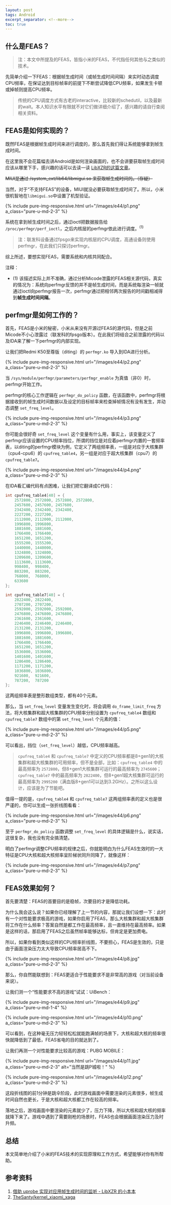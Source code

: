 ```yaml
---
layout: post
tags: Android
excerpt_separator: <!--more-->
toc: true
---
```


## 什么是FEAS？

> 注：本文中所提及的FEAS，皆指小米的FEAS，不代指任何其他与之类似的技术。

先简单介绍一下FEAS：根据帧生成时间（或帧生成时间间隔）来实时动态调度CPU频率，在保证达到目标帧率的前提下不断尝试降低CPU频率，如果发生卡顿或掉帧则提高CPU频率。

<!--more-->

> 传统的CPU调度方式有古老的interactive，比较新的schedutil，以及最新的walt。本人知识水平有限就不对它们做详细介绍了，感兴趣的请自行查阅相关资料。

## FEAS是如何实现的？

既然FEAS是根据帧生成时间来进行调度的，那么首先我们得让系统能够拿到帧生成时间。

在这里我不会花篇幅去讲Android是如何渲染画面的，也不会讲要获取帧生成时间应该从哪里下手，感兴趣的话可以去读一读 [LibXZR的这篇文章](https://blog.xzr.moe/archives/250/)。

~~MIUI是通过 /system_ext/lib64/libmigui.so 来获取帧生成时间的。（存疑）~~

当然，对于“不支持FEAS”的设备，MIUI就没必要获取帧生成时间了。所以，小米很机智地在`libmigui.so`中设置了机型验证。

{% include pure-img-responsive.html url="/images/e44/p1.png" a_class="pure-u-md-2-3" %}

系统在拿到帧生成时间之后，通过ioctl把数据报告给 `/proc/perfmgr/perf_ioctl`，之后内核层的perfmgr依此进行调度。<sup>(1)</sup>

> 注：联发科设备通过fpsgo来实现内核层的CPU调度，高通设备则使用perfmgr，在此我们只探讨perfmgr。

综上所述，要想实现FEAS，需要系统和内核共同配合。

注释：

- (1) 该描述实际上并不准确，通过分析Micode泄露的FEAS相关源代码，真实的情况为：系统向perfmgr反馈的并不是帧生成时间，而是系统每渲染一帧就通过ioctl向perfmgr报告一次，perfmgr通过把相邻两次报告的时间戳相减得到**帧生成时间间隔**。

## perfmgr是如何工作的？

首先，FEAS是小米的秘密，小米从来没有开源过FEAS的源代码，但是之前Micode不小心泄露过（联发科的fpsgo版本）。在此我们将结合之前泄露的代码以及IDA来了解一下perfmgr的内部实现。

让我们把Redmi K50至尊版（diting）的 `perfmgr.ko` 导入到IDA进行分析。

{% include pure-img-responsive.html url="/images/e44/p2.png" a_class="pure-u-md-2-3" %}

当 `/sys/module/perfmgr/parameters/perfmgr_enable` 为真值（非0）时，perfmgr开始工作。

perfmgr的核心工作逻辑在 `perfmgr_do_policy` 函数，在该函数中，perfmgr将根据接收到的帧生成时间数据以及设定的目标帧率来检查掉帧情况有没有发生，并动态调整 `set_freq_level`。

{% include pure-img-responsive.html url="/images/e44/p3.png" a_class="pure-u-md-2-3" %}

你可能会很好奇 `set_freq_level` 这个变量有什么用，事实上，该变量定义了perfmgr应该设置的CPU频率挡位，所谓的挡位是对应着perfmgr内置的一套频率表，以diting的perfmgr模块为例，它定义了两组频率表，一组是对应于大核集群（cpu4-cpu6）的 `cpufreq_table4`，另一组是对应于超大核集群（cpu7）的 `cpufreq_table7`。

{% include pure-img-responsive.html url="/images/e44/p4.png" a_class="pure-u-md-2-3" %}

在IDA看汇编代码有点困难，让我们把它翻译成C代码：

```c
int cpufreq_table4[40] = {
    2572800, 2572800, 2572800, 2572800,
    2457600, 2457600, 2457600,
    2342400, 2342400, 2342400,
    2227200, 2227200,
    2112000, 2112000, 2112000,
    1996800, 1996800,
    1881600, 1881600,
    1766400, 1766400,
    1651200, 1651200,
    1555200, 1555200,
    1440000, 1440000,
    1324800, 1324800,
    1209600, 1209600,
    1113600, 1113600,
    998400,  998400,
    883200,  883200,
    768000,  768000,
    633600
};

int cpufreq_table7[40] = {
    2822400, 2822400,
    2707200, 2707200,
    2592000, 2592000, 2592000,
    2476800, 2476800, 2476800,
    2361600, 2361600,
    2246400, 2246400, 2246400,
    2131200, 2131200,
    1996800, 1996800, 1996800,
    1881600, 1881600,
    1766400, 1766400,
    1651200, 1651200,
    1536000, 1536000,
    1401600, 1401600,
    1286400, 1286400,
    1171200, 1171200,
    1036800, 1036800,
    921600,  921600,
    787200,  787200
};
```

这两组频率表是整形数组类型，都有40个元素。

那么，当 `set_freq_level` 变量发生变化时，将会调用 `do_frame_limit_freq` 方法，将大核集群和超大核集群的CPU频率分别设置为 `cpufreq_table4` 数组和 `cpufreq_table7` 数组中的第 `set_freq_level` 个元素的值：

{% include pure-img-responsive.html url="/images/e44/p5.png" a_class="pure-u-md-2-3" %}

可以看出，挡位（`set_freq_level`）越低，CPU频率越高。

> `cpufreq_table4` 和 `cpufreq_table7` 中定义的CPU频率都是8+gen1的大核集群和超大核集群的可用频率，但不是全部，比如：`cpufreq_table4` 中的最高频率为 `2572800`，但8+gen1大核集群可运行的最高频率为 `2745600`；`cpufreq_table7` 中的最高频率为 `2822400`，但8+gen1超大核集群可运行的最高频率为 `2995200`（满血版8+gen1可以达到3.2GHz）。之所以这么设计，应该是为了节能吧。

值得一提的是，`cpufreq_table4` 和 `cpufreq_table7` 这两组频率表的定义也是很严谨的，你可以生成一张折线图看看：

{% include pure-img-responsive.html url="/images/e44/p6.png" a_class="pure-u-md-2-3" %}

至于 `perfmgr_do_policy` 函数调整 `set_freq_level` 的具体逻辑是什么，说实话，这很复杂，我也没有完全搞清楚。

明白了perfmgr调整CPU频率的规律之后，你就能明白为什么FEAS生效时的一大特征是CPU大核和超大核频率呈阶梯状同升同降了，就像这样：

{% include pure-img-responsive.html url="/images/e44/p7.png" a_class="pure-u-md-2-3" %}

## FEAS效果如何？

首先要清楚：FEAS的首要目的是稳帧，次要目的才是降低功耗。

为什么我会这么说？如果你已经理解了上一节的内容，那就让我们设想一下：此时有一个对性能要求极高的游戏，如果你启用了FEAS，那么大核集群和超大核集群将工作在什么频率？答案自然是都工作在最高频率，且一直维持在最高频率。如果是这样的话，那启用了FEAS之后虽然帧率能够达标，但肯定是更加费电。

所以，如果你看到类似这样的CPU频率折线图，不要担心，FEAS是生效的，只是由于画面渲染压力太大导致CPU频率居高不下。

{% include pure-img-responsive.html url="/images/e44/p8.jpg" a_class="pure-u-md-2-3" %}

那么，你自然能联想到：FEAS更适合于性能要求不是非常高的游戏（对当前设备来说）。

让我们测一个“性能要求不高的游戏”试试：UiBench：

{% include pure-img-responsive.html url="/images/e44/p9.jpg" a_class="pure-u-md-1-4" %}

{% include pure-img-responsive.html url="/images/e44/p10.png" a_class="pure-u-md-2-3" %}

可以看到，在这种毫无压力轻轻松松就能跑满帧的场景下，大核和超大核的频率很快就降低到了最低，FEAS省电的目的就达到了。

让我们再测一个对性能要求比较高的游戏：PUBG MOBILE：

{% include pure-img-responsive.html url="/images/e44/p11.jpg" a_class="pure-u-md-2-3" alt="当然是跳P城啦！" %}

{% include pure-img-responsive.html url="/images/e44/p12.png" a_class="pure-u-md-2-3" %}

这段折线图的前1分钟是跳伞阶段，此时游戏画面中需要渲染的元素很多，帧生成时间自然也更长，于是大核和超大核都工作在较高的频率。

落地之后，游戏画面中要渲染的元素就少了，压力下降，所以大核和超大核的频率就降下来了。游戏中遇到了需要刚枪的场景时，FEAS也会根据画面渲染压力及时升频。

## 总结

本文简单地介绍了小米的FEAS技术的实现原理和工作方式，希望能够对你有所帮助。

## 参考资料

1. [借助 uprobe 实现对应用帧生成时间的监听 - LibXZR 的小本本](https://blog.xzr.moe/archives/250/)
2. [TheSanty/kernel_xiaomi_xaga](https://github.com/TheSanty/kernel_xiaomi_xaga/tree/xaga-s-oss)